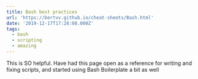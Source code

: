 ```yaml
---
title: Bash best practices
url: 'https://bertvv.github.io/cheat-sheets/Bash.html'
date: '2019-12-17T17:28:08.000Z'
tags:
  - bash
  - scripting
  - amazing
---
```

This is SO helpful. Have had this page open as a reference for writing and fixing scripts, and started using Bash Boilerplate a bit as well
